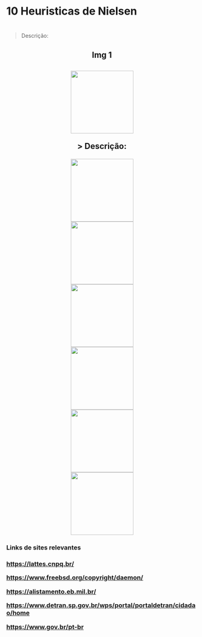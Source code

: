 # 10 Heuristicas de Nielsen <h1>
> Descrição: 
  
<div align="center">

  <h2>Img 1<h2>
    <img height="165em" src="">
<p>
> Descrição: 
</p>
  <img height="165em" src="">
  <br>
  <img height="165em" src="">
  <br>
  <img height="165em" src="">
  <br>
  <img height="165em" src="">
  <br>
  <img height="165em" src="">
  <br>
  <img height="165em" src="">
</div>
  
  
<h3> Links de sites relevantes <h3>
  
https://lattes.cnpq.br/

https://www.freebsd.org/copyright/daemon/
  
https://alistamento.eb.mil.br/
  
https://www.detran.sp.gov.br/wps/portal/portaldetran/cidadao/home

https://www.gov.br/pt-br
